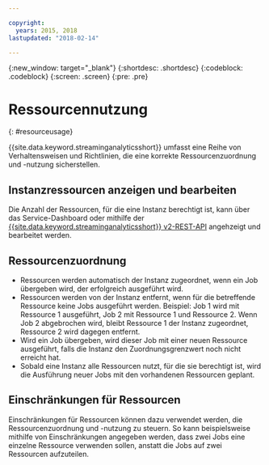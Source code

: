 ```yaml
---

copyright:
  years: 2015, 2018
lastupdated: "2018-02-14"

---
```


<!-- Attribute definitions -->
{:new_window: target="_blank"}
{:shortdesc: .shortdesc}
{:codeblock: .codeblock}
{:screen: .screen}
{:pre: .pre}


# Ressourcennutzung
{: #resourceusage}

{{site.data.keyword.streaminganalyticsshort}} umfasst eine Reihe von Verhaltensweisen und Richtlinien, die eine korrekte Ressourcenzuordnung und -nutzung sicherstellen.

## Instanzressourcen anzeigen und bearbeiten
Die Anzahl der Ressourcen, für die eine Instanz berechtigt ist, kann über das Service-Dashboard oder mithilfe der [{{site.data.keyword.streaminganalyticsshort}} v2-REST-API](https://console.bluemix.net/apidocs/1939-streaming-analytics-v2#get-a-streaming-analytics-instance) angehzeigt und bearbeitet werden.

## Ressourcenzuordnung
- Ressourcen werden automatisch der Instanz zugeordnet, wenn ein Job übergeben wird, der erfolgreich ausgeführt wird.
- Ressourcen werden von der Instanz entfernt, wenn für die betreffende Ressource keine Jobs ausgeführt werden. Beispiel: Job 1 wird mit Ressource 1 ausgeführt, Job 2 mit Ressource 1 und Ressource 2. Wenn Job 2 abgebrochen wird, bleibt Ressource 1 der Instanz zugeordnet, Ressource 2 wird dagegen entfernt.
- Wird ein Job übergeben, wird dieser Job mit einer neuen Ressource ausgeführt, falls die Instanz den Zuordnungsgrenzwert noch nicht erreicht hat.
- Sobald eine Instanz alle Ressourcen nutzt, für die sie berechtigt ist, wird die Ausführung neuer Jobs mit den vorhandenen Ressourcen geplant.

## Einschränkungen für Ressourcen

Einschränkungen für Ressourcen können dazu verwendet werden, die Ressourcenzuordnung und -nutzung zu steuern. So kann beispielsweise mithilfe von Einschränkungen angegeben werden, dass zwei Jobs eine einzelne Ressource verwenden sollen, anstatt die Jobs auf zwei Ressourcen aufzuteilen.
